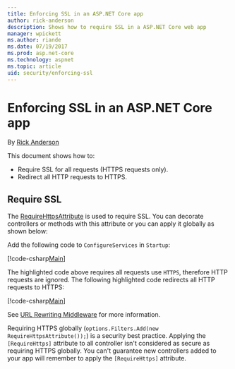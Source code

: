 ```yaml
---
title: Enforcing SSL in an ASP.NET Core app
author: rick-anderson
description: Shows how to require SSL in a ASP.NET Core web app
manager: wpickett
ms.author: riande
ms.date: 07/19/2017
ms.prod: asp.net-core
ms.technology: aspnet
ms.topic: article
uid: security/enforcing-ssl
---
```

# Enforcing SSL in an ASP.NET Core app

By [Rick Anderson](https://twitter.com/RickAndMSFT)

This document shows how to:

- Require SSL for all requests (HTTPS requests only).
- Redirect all HTTP requests to HTTPS.

## Require SSL

The [RequireHttpsAttribute](https://docs.microsoft.com/aspnet/core/api/microsoft.aspnetcore.mvc.requirehttpsattribute) is used to require SSL. You can decorate controllers or methods with this attribute or you can apply it globally as shown below:

Add the following code to `ConfigureServices` in `Startup`:

[!code-csharp[Main](authentication/accconfirm/sample/WebApp1/Startup.cs?name=snippet2&highlight=4-)]

The highlighted code above requires all requests use `HTTPS`, therefore HTTP requests are ignored. The following highlighted code redirects all HTTP requests to HTTPS:

[!code-csharp[Main](authentication/accconfirm/sample/WebApp1/Startup.cs?name=snippet_AddRedirectToHttps&highlight=7-)]

See [URL Rewriting Middleware](xref:fundamentals/url-rewriting) for more information.

Requiring HTTPS globally (`options.Filters.Add(new RequireHttpsAttribute());`) is a security best practice. Applying the 
`[RequireHttps]` attribute to all controller isn't considered as secure as requiring HTTPS globally. You can't guarantee new controllers added to your app will remember to apply the `[RequireHttps]` attribute.
